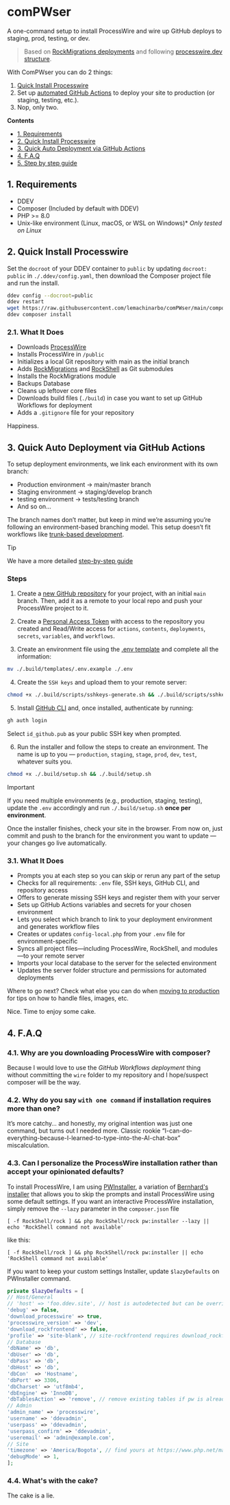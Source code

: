 # comPWser

A one-command setup to install ProcessWire and wire up GitHub deploys to staging, prod, testing, or dev.

> Based on [RockMigrations deployments](https://www.baumrock.com/en/processwire/modules/rockmigrations/docs/deploy/#update-config.php) and following [processwire.dev structure](https://github.com/MoritzLost/ProcessWireDev/blob/master/site/02-setup-and-structure/02-integrate-composer-with-processwire.md).

With ComPWser you can do 2 things:
1. [Quick Install Processwire](#21-quick-install-processwire)
2. Set up [automated GitHub Actions](#22-quick-deployment-setup-with-github-actions) to deploy your site to production (or staging, testing, etc.).
3. Nop, only two.


**Contents**

  - [1. Requirements](#1-requirements)
  - [2. Quick Install Processwire](#2-quick-install-processwire)
  - [3. Quick Auto Deployment via GitHub Actions](#3-quick-auto-deployment-via-github-actions)
  - [4. F.A.Q](#4-faq)
  - [5. Step by step guide](./.build/docs/guide.md)
  
  
## 1. Requirements
- DDEV
- Composer (Included by default with DDEV)
- PHP >= 8.0
- Unix-like environment (Linux, macOS, or WSL on Windows)* *Only tested on Linux*

## 2. Quick Install Processwire
Set the `docroot` of your DDEV container to `public` by updating `docroot: public` in `./.ddev/config.yaml`, then download the Composer project file and run the install.

```sh
ddev config --docroot=public
ddev restart
wget https://raw.githubusercontent.com/lemachinarbo/comPWser/main/composer.json
ddev composer install
```

### 2.1. What It Does
- Downloads [ProcessWire](https://github.com/processwire/processwire/)
- Installs ProcessWire in `/public`
- Initializes a local Git repository with main as the initial branch 
- Adds [RockMigrations](https://github.com/baumrock/RockMigrations) and [RockShell](https://github.com/baumrock/RockShell) as Git submodules
- Installs the RockMigrations module
- Backups Database
- Cleans up leftover core files
- Downloads build files (`./build`) in case you want to set up GitHub Workflows for deployment
- Adds a `.gitignore` file for your repository

Happiness.

## 3. Quick Auto Deployment via GitHub Actions

To setup deployment environments, we link each environment with its own branch:

- Production environment → main/master branch
- Staging environment → staging/develop branch
- testing environment → tests/testing branch
- And so on...

The branch names don’t matter, but keep in mind we’re assuming you’re following an environment-based branching model. This setup doesn’t fit workflows like [trunk-based development](https://atlassian.com/continuous-delivery/continuous-integration/trunk-based-development).

> [!TIP]
> We have a more detailed [step-by-step guide](./.build/docs/guide.md)

### Steps

1. Create a [new GitHub repository](https://github.com/new) for your project, with an initial `main` branch. Then, add it as a remote to your local repo and push your ProcessWire project to it.

2. Create a [Personal Access Token](https://github.com/settings/personal-access-tokens) with access to the repository you created and Read/Write access for `actions`, `contents`, `deployments`, `secrets`, `variables`, and `workflows`.

3. Create an environment file using the [.env template](https://github.com/lemachinarbo/comPWser/blob/main/.build/templates/.env.example) and complete all the information:

```sh
mv ./.build/templates/.env.example ./.env
```

4. Create the `SSH keys` and upload them to your remote server:

```sh
chmod +x ./.build/scripts/sshkeys-generate.sh && ./.build/scripts/sshkeys-generate.sh
```

5. Install [GitHub CLI](https://github.com/cli/cli#installation) and, once installed, authenticate by running:

```sh
gh auth login
```

Select `id_github.pub` as your public SSH key when prompted.

6. Run the installer and follow the steps to create an environment. The name is up to you — `production`, `staging`, `stage`, `prod`, `dev`, `test`, whatever suits you.

```sh
chmod +x ./.build/setup.sh && ./.build/setup.sh
```

> [!IMPORTANT]
> If you need multiple environments (e.g., production, staging, testing), update the `.env` accordingly and run `./.build/setup.sh` **once per environment**.

Once the installer finishes, check your site in the browser.
From now on, just commit and push to the branch for the environment you want to update — your changes go live automatically.


### 3.1. What It Does
- Prompts you at each step so you can skip or rerun any part of the setup
- Checks for all requirements: `.env` file, SSH keys, GitHub CLI, and repository access
- Offers to generate missing SSH keys and register them with your server
- Sets up GitHub Actions variables and secrets for your chosen environment
- Lets you select which branch to link to your deployment environment and generates workflow files
- Creates or updates `config-local.php` from your `.env` file for environment-specific
- Syncs all project files—including ProcessWire, RockShell, and modules—to your remote server
- Imports your local database to the server for the selected environment
- Updates the server folder structure and permissions for automated deployments

Where to go next? Check what else you can do when [moving to production](https://www.baumrock.com/en/processwire/modules/rockmigrations/docs/deploy/#rockshell-filesondemand) for tips on how to handle files, images, etc.

Nice. Time to enjoy some cake.

## 4. F.A.Q

### 4.1. Why are you downloading ProcessWire with composer?

Because I would love to use the *GitHub Workflows deployment* thing without committing the `wire` folder to my repository and I hope/suspect composer will be the way.

### 4.2. Why do you say `with one command` if installation requires more than one?

It’s more catchy… and honestly, my original intention was just one command, but turns out I needed more. Classic rookie “I-can-do-everything-because-I-learned-to-type-into-the-AI-chat-box” miscalculation.

### 4.3. Can I personalize the ProcessWire installation rather than accept your opinionated defaults?

To install ProcessWire, I am using [PWInstaller](https://github.com/lemachinarbo/RockShell/blob/8ddcea56fe1cd7c678ba18df81b1834a6b1fd27f/App/Commands/PwInstaller.php), a variation of [Bernhard's installer](https://github.com/baumrock/RockShell/blob/21d6808c35fbbcbf192f05b3fd3d88fa96b2b7cf/App/Commands/PwInstall.php) that allows you to skip the prompts and install ProcessWire using some default settings. If you want an interactive ProcessWire installation, simply remove the `--lazy` parameter in the `composer.json` file

```
[ -f RockShell/rock ] && php RockShell/rock pw:installer --lazy || echo 'RockShell command not available'
```

like this:

```
[ -f RockShell/rock ] && php RockShell/rock pw:installer || echo 'RockShell command not available'
```

If you want to keep your custom settings Installer, update `$lazyDefaults` on PWInstaller command.

```php
private $lazyDefaults = [
// Host/General
// 'host' => 'foo.ddev.site', // host is autodetected but can be overridden
'debug' => false,
'download_processwire' => true,
'processwire_version' => 'dev',
'download_rockfrontend' => false,
'profile' => 'site-blank', // site-rockfrontend requires download_rockfrontend to be true
// Database
'dbName' => 'db',
'dbUser' => 'db',
'dbPass' => 'db',
'dbHost' => 'db',
'dbCon'  => 'Hostname',
'dbPort' => 3306,
'dbCharset' => 'utf8mb4',
'dbEngine' => 'InnoDB',
'dbTablesAction' => 'remove', // remove existing tables if pw is already installed
// Admin
'admin_name' => 'processwire',
'username' => 'ddevadmin',
'userpass' => 'ddevadmin',
'userpass_confirm' => 'ddevadmin',
'useremail' => 'admin@example.com',
// Site
'timezone' => 'America/Bogota', // find yours at https://www.php.net/manual/en/timezones.php
'debugMode' => 1,
];
```

### 4.4. What's with the cake?  

The cake is a lie.
